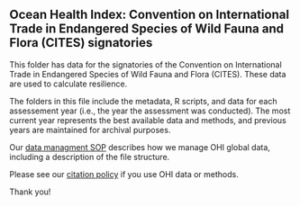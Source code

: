## Ocean Health Index: Convention on International Trade in Endangered Species of Wild Fauna and Flora (CITES) signatories

This folder has data for the signatories of the Convention on International Trade in Endangered Species of Wild Fauna and Flora (CITES). These data are used to calculate resilience.

The folders in this file include the metadata, R scripts, and data for each assessement year (i.e., the year the assessment was conducted).  The most current year represents the best available data and methods, and previous years are maintained for archival purposes.

Our [data managment SOP](https://rawgit.com/OHI-Science/ohiprep/master/src/dataOrganization_SOP.html) describes how we manage OHI global data, including a description of the file structure.

Please see our [citation policy](http://ohi-science.org/citation-policy/) if you use OHI data or methods.

Thank you!